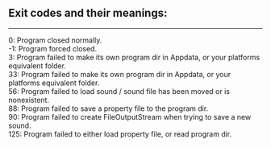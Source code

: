## Exit codes and their meanings:
<hr>
0: Program closed normally. <br>
-1: Program forced closed.<br>
3: Program failed to make its own program dir in Appdata, or your platforms equivalent folder. <br>
33: Program failed to make its own program dir in Appdata, or your platforms equivalent folder. <br>
56: Program failed to load sound / sound file has been moved or is nonexistent. <br>
88: Program failed to save a property file to the program dir.<br>
90: Program failed to create FileOutputStream when trying to save a new sound. <br>
125: Program failed to either load property file, or read program dir.<br>